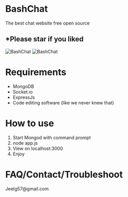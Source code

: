 # BashChat
<p>The best chat website free open source</p>
<h2>*Please star if you liked</h2>
<img src="http://i.imgur.com/8pkpBlX.png" alt="BashChat">
<img src="http://i.imgur.com/k1HP599.png" alt="BashChat">

<h1>Requirements</h1>
<ul>
<li>MongoDB</li>
<li>Socket.io</li>
<li>ExpressJs</li>
<li>Code editing software (like we never knew that)</li>
</ul>
<h1>How to use</h1>
<ol>
<li>Start Mongod with command prompt</li>
<li>node app.js</li>
<li>View on localhost:3000</li>
<li>Enjoy</li>
</ol>
<h1>FAQ/Contact/Troubleshoot</h1>
<a>Jeetg57@gmail.com</a>
